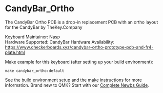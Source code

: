 CandyBar_Ortho
===

The CandyBar Ortho PCB is a drop-in replacement PCB with an ortho layout for the CandyBar by TheKey.Company 

Keyboard Maintainer: Nasp  
Hardware Supported: CandyBar 
Hardware Availability: https://www.checkerboards.xyz/candybar-ortho-prototype-pcb-and-fr4-plate.html

Make example for this keyboard (after setting up your build environment):

    make candybar_ortho:default

See the [build environment setup](https://docs.qmk.fm/#/getting_started_build_tools) and the [make instructions](https://docs.qmk.fm/#/getting_started_make_guide) for more information. Brand new to QMK? Start with our [Complete Newbs Guide](https://docs.qmk.fm/#/newbs).
